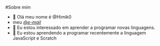  #Sobre mim 
- 👋 Olá meu nome é  @Himik0
- meu [*@e-mail*](lais.dezan@escola.pr.gov.br)
- 👀 Eu estou interessado em aprender a programar novas linguagens.
- 🌱 Eu estou aprendendo a programar recentemente a linguagem JavaScript e Scratch
